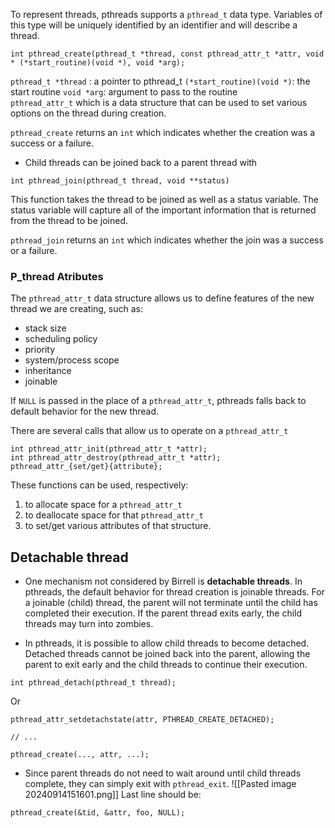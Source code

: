 To represent threads, pthreads supports a `pthread_t` data type. Variables of this type will be uniquely identified by an identifier and will describe a thread.

```
int pthread_create(pthread_t *thread, const pthread_attr_t *attr, void * (*start_routine)(void *), void *arg);
```

`pthread_t *thread` : a pointer to pthread_t 
`(*start_routine)(void *)`: the start routine 
`void *arg`: argument to pass to the routine 
`pthread_attr_t` which is a data structure that can be used to set various options on the thread during creation.

`pthread_create` returns an `int` which indicates whether the creation was a success or a failure.
- Child threads can be joined back to a parent thread with

```
int pthread_join(pthread_t thread, void **status)
```

This function takes the thread to be joined as well as a status variable. The status variable will capture all of the important information that is returned from the thread to be joined.

`pthread_join` returns an `int` which indicates whether the join was a success or a failure.

### P_thread Atributes 

The `pthread_attr_t` data structure allows us to define features of the new thread we are creating, such as:

- stack size
- scheduling policy
- priority
- system/process scope
- inheritance
- joinable


If `NULL` is passed in the place of a `pthread_attr_t`, pthreads falls back to default behavior for the new thread.

There are several calls that allow us to operate on a `pthread_attr_t`

```
int pthread_attr_init(pthread_attr_t *attr);
int pthread_attr_destroy(pthread_attr_t *attr);
pthread_attr_{set/get}{attribute};
```


These functions can be used, respectively: 
1. to allocate space for a `pthread_attr_t` 
2. to deallocate space for that `pthread_attr_t` 
3. to set/get various attributes of that structure.

## Detachable thread 


- One mechanism not considered by Birrell is **detachable threads**. In pthreads, the default behavior for thread creation is joinable threads. For a joinable (child) thread, the parent will not terminate until the child has completed their execution. If the parent thread exits early, the child threads may turn into zombies.

- In pthreads, it is possible to allow child threads to become detached. Detached threads cannot be joined back into the parent, allowing the parent to exit early and the child threads to continue their execution.


```
int pthread_detach(pthread_t thread);
```

Or

```
pthread_attr_setdetachstate(attr, PTHREAD_CREATE_DETACHED);

// ...

pthread_create(..., attr, ...);
```

- Since parent threads do not need to wait around until child threads complete, they can simply exit with `pthread_exit`.
![[Pasted image 20240914151601.png]]
Last line should be:
```
pthread_create(&tid, &attr, foo, NULL);
```